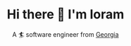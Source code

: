 <h1 align="center">
  Hi there 👋 I'm Ioram
</h1>

<p align="center">
 A 🏄 software engineer from <a href="https://goo.gl/maps/GH6t23DYbqM9vDBh8">Georgia</a>
</p>

<!--
**Yoh0xFF/Yoh0xFF** is a ✨ _special_ ✨ repository because its `README.md` (this file) appears on your GitHub profile.

Here are some ideas to get you started:

- 🔭 I’m currently working on ...
- 🌱 I’m currently learning ...
- 👯 I’m looking to collaborate on ...
- 🤔 I’m looking for help with ...
- 💬 Ask me about ...
- 📫 How to reach me: ...
- 😄 Pronouns: ...
- ⚡ Fun fact: ...
-->
